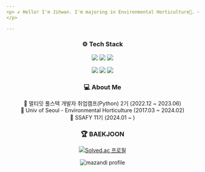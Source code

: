 ```yaml
---
<p> ✔ Hello! I'm Jihwan. I'm majoring in Environmental Horticulture🌱. </p>
</p>

---
```

<div align="center">
 
<h3>⚙ Tech Stack </h3>
<p>
<img src="https://img.shields.io/badge/Python-3776AB?style=flat&logo=Python&logoColor=white" style="border-radius:10%;"/>
<img src="https://img.shields.io/badge/MySQL-4479A1?style=flat&logo=MySQL&logoColor=white" style="border-radius:10%;"/>
<img src="https://img.shields.io/badge/Django-092E20?style=flat&logo=Django&logoColor=white" style="border-radius:10%;"/>
</p>
 
 <p>
 <img src="https://img.shields.io/badge/HTML-E34F26?style=flat&logo=HTML5&logoColor=white"/>
<img src="https://img.shields.io/badge/CSS-1572B6?style=flat&logo=CSS3&logoColor=white"/>
<img src="https://img.shields.io/badge/JavaScript-F7DF1E?style=flat&logo=javaScript&logoColor=white"/>
</p>
  
<h3>💻 About Me </h3>
<p> 
📌 멀티잇 풀스택 개발자 취업캠프(Python) 2기 (2022.12 ~ 2023.06)<br/>
📌 Univ of Seoul - Environmental Horticulture (2017.03 ~ 2024.02)<br/>
📌 SSAFY 11기 (2024.01 ~ )<br/>
</p>
 
<h3>🏆 BAEKJOON </h3>

[![Solved.ac
프로필](http://mazassumnida.wtf/api/mini/generate_badge?boj=)]()

![mazandi profile](http://mazandi.herokuapp.com/api?handle=bat522&theme=warm)

  
 </div>

</p>

<!--
 [![Solved.ac Profile](http://mazassumnida.wtf/api/v2/generate_badge?boj=bat522)](https://solved.ac/bat522/)


[![ParkJiHwan22's GitHub stats](https://github-readme-stats.vercel.app/api?username=ParkJiHwan22)](https://github.com/ParkJiHwan22/github-readme-stats)
[![ParkJiHwan22's GitHub stats](https://github-readme-stats.vercel.app/api?username=ParkJiHwan22)](https://github.com/ParkJiHwan22/github-readme-stats)


[![Top Langs](https://github-readme-stats.vercel.app/api/top-langs/?username=ParkJiHwan22)](https://github.com/ParkJiHwan22/github-readme-stats)

[![Solved.ac프로필](http://mazassumnida.wtf/api/v2/generate_badge?boj=bat522)](https://solved.ac/{handle})

**ParkJiHwan22/ParkJiHwan22** is a ✨ _special_ ✨ repository because its `README.md` (this file) appears on your GitHub profile.

Here are some ideas to get you started:

- 🔭 I’m currently working on ...
- 🌱 I’m currently learning ...
- 👯 I’m looking to collaborate on ...
- 🤔 I’m looking for help with ...
- 💬 Ask me about ...
- 📫 How to reach me: ...
- 😄 Pronouns: ...
- ⚡ Fun fact: ...
-->
